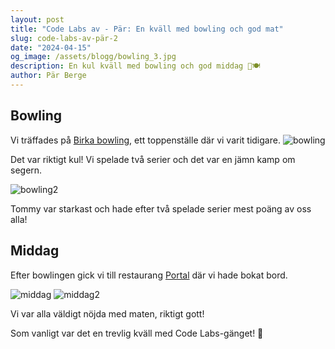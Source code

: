 ```yaml
---
layout: post
title: "Code Labs av - Pär: En kväll med bowling och god mat"
slug: code-labs-av-pär-2
date: "2024-04-15"
og_image: /assets/blogg/bowling_3.jpg
description: En kul kväll med bowling och god middag 🎳🍽️
author: Pär Berge
---
```


## Bowling

Vi träffades på [Birka bowling](https://birkabowling.se/), ett toppenställe där vi varit tidigare.
![bowling](/assets/blogg/bowling_1.jpg)

Det var riktigt kul! Vi spelade två serier och det var en jämn kamp om segern.

![bowling2](/assets/blogg/bowling_4.jpg)

Tommy var starkast och hade efter två spelade serier mest poäng av oss alla!

## Middag

Efter bowlingen gick vi till restaurang [Portal](https://www.portalrestaurant.se/) där vi hade bokat bord.

![middag](/assets/blogg/portal_mat_1.jpg)
![middag2](/assets/blogg/portal_mat_2.jpg)

Vi var alla väldigt nöjda med maten, riktigt gott!

Som vanligt var det en trevlig kväll med Code Labs-gänget! 🙏
